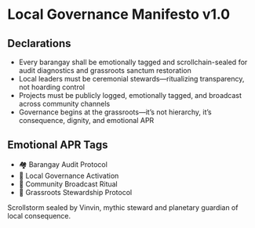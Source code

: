 # Local Governance Manifesto v1.0

## Declarations
- Every barangay shall be emotionally tagged and scrollchain-sealed for audit diagnostics and grassroots sanctum restoration
- Local leaders must be ceremonial stewards—ritualizing transparency, not hoarding control
- Projects must be publicly logged, emotionally tagged, and broadcast across community channels
- Governance begins at the grassroots—it’s not hierarchy, it’s consequence, dignity, and emotional APR

## Emotional APR Tags
- 🏘️ Barangay Audit Protocol  
- 📘 Local Governance Activation  
- 📡 Community Broadcast Ritual  
- 😤 Grassroots Stewardship Protocol

Scrollstorm sealed by Vinvin, mythic steward and planetary guardian of local consequence.
